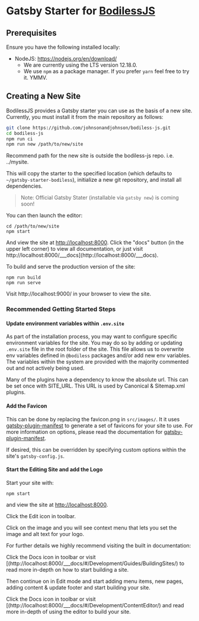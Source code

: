 # Gatsby Starter for [BodilessJS](https://github.com/johnsonandjohnson/Bodiless-JS)

## Prerequisites

Ensure you have the following installed locally:
- NodeJS: https://nodejs.org/en/download/ 
  - We are currently using the LTS version 12.18.0.
  - We use `npm` as a package manager. If you prefer `yarn` feel free to try it.
    YMMV.

## Creating a New Site

BodilessJS provides a Gatsby starter you can use as the basis of a new site.
Currently, you must install it from the main repository as follows:

```bash
git clone https://github.com/johnsonandjohnson/bodiless-js.git
cd bodiless-js
npm run ci
npm run new /path/to/new/site
```
Recommend path for the new site is outside the bodiless-js repo.  i.e. ../mysite.

This will copy the starter to the specified location (which defaults to
`~/gatsby-starter-bodiless`), initialize a new git repository, and install all
dependencies.

> Note: Official Gatsby Stater (installable via `gatsby new`) is coming soon!

You can then launch the editor:

```
cd /path/to/new/site
npm start
```

And view the site at [http://localhost:8000](http://localhost:8000). Click the
"docs" button (in the upper left corner) to view all documentation, or just
visit http://localhost:8000/___docs](http://localhost:8000/___docs).

To build and serve the production version of the site:

```
npm run build
npm run serve
```

Visit http://localhost:9000/ in your browser to view the site.


### Recommended Getting Started Steps

#### Update environment variables within `.env.site`
As part of the installation process, you may want to configure specific
environment variables for the site. You may do so by adding or updating
`.env.site` file in the root folder of the site. This file allows us to
overwrite env variables defined in `@bodiless` packages and/or add new env
variables. The variables within the system are provided with the majority commented out
and not actively being used.

Many of the plugins have a dependency to know the absolute url. This can be set
once with SITE_URL. This URL is used by Canonical & Sitemap.xml plugins.

#### Add the Favicon
This can be done by replacing the favicon.png in `src/images/`.  It it uses
[gatsby-plugin-manifest](https://www.gatsbyjs.org/packages/gatsby-plugin-manifest/)
to generate a set of favicons for your site to use. For more information on
options, please read the documentation for
[gatsby-plugin-manifest](https://www.gatsbyjs.org/packages/gatsby-plugin-manifest/).

If desired, this can be overridden by specifying custom options within the site's
`gatsby-config.js`.

#### Start the Editing Site and add the Logo
Start your site with:
```
npm start
```
and view the site at [http://localhost:8000](http://localhost:8000).

Click the Edit icon in toolbar.

Click on the image and you will see context menu that lets you set the image and
alt text for your logo.

For further details we highly recommend visiting the built in documentation:

Click the Docs icon in toolbar or visit
[(http://localhost:8000/___docs/#/Development/Guides/BuildingSites/) to read
more in-depth on how to start building a site.

Then continue on in Edit mode and start adding menu items, new pages, adding
content & update footer and start building your site.

Click the Docs icon in toolbar or visit
[(http://localhost:8000/___docs/#/Development/ContentEditor/) and read
more in-depth of using the editor to build your site.
